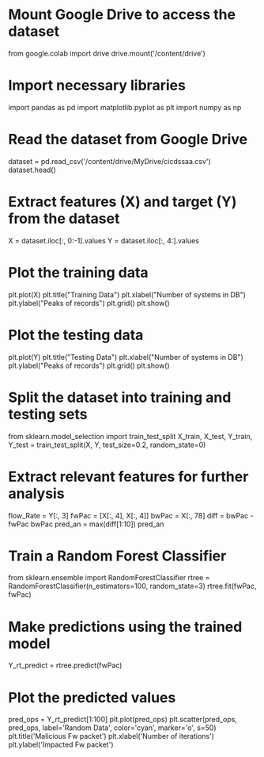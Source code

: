 # Mount Google Drive to access the dataset
from google.colab import drive
drive.mount('/content/drive')

# Import necessary libraries
import pandas as pd
import matplotlib.pyplot as plt
import numpy as np

# Read the dataset from Google Drive
dataset = pd.read_csv('/content/drive/MyDrive/cicdssaa.csv')
dataset.head()

# Extract features (X) and target (Y) from the dataset
X = dataset.iloc[:, 0:-1].values
Y = dataset.iloc[:, 4:].values

# Plot the training data
plt.plot(X)
plt.title("Training Data")
plt.xlabel("Number of systems in DB")
plt.ylabel("Peaks of records")
plt.grid()
plt.show()

# Plot the testing data
plt.plot(Y)
plt.title("Testing Data")
plt.xlabel("Number of systems in DB")
plt.ylabel("Peaks of records")
plt.grid()
plt.show()

# Split the dataset into training and testing sets
from sklearn.model_selection import train_test_split
X_train, X_test, Y_train, Y_test = train_test_split(X, Y, test_size=0.2, random_state=0)

# Extract relevant features for further analysis
flow_Rate = Y[:, 3]
fwPac = [X[:, 4], X[:, 4]]
bwPac = X[:, 78]
diff = bwPac - fwPac
bwPac
pred_an = max(diff[1:10])
pred_an

# Train a Random Forest Classifier
from sklearn.ensemble import RandomForestClassifier
rtree = RandomForestClassifier(n_estimators=100, random_state=3)
rtree.fit(fwPac, fwPac)

# Make predictions using the trained model
Y_rt_predict = rtree.predict(fwPac)

# Plot the predicted values
pred_ops = Y_rt_predict[1:100]
plt.plot(pred_ops)
plt.scatter(pred_ops, pred_ops, label='Random Data', color='cyan', marker='o', s=50)
plt.title('Malicious Fw packet')
plt.xlabel('Number of iterations')
plt.ylabel('Impacted Fw packet')
